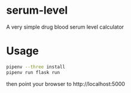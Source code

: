 # serum-level
A very simple drug blood serum level calculator

# Usage

```bash
pipenv --three install
pipenv run flask run
```

then point your browser to http://localhost:5000

